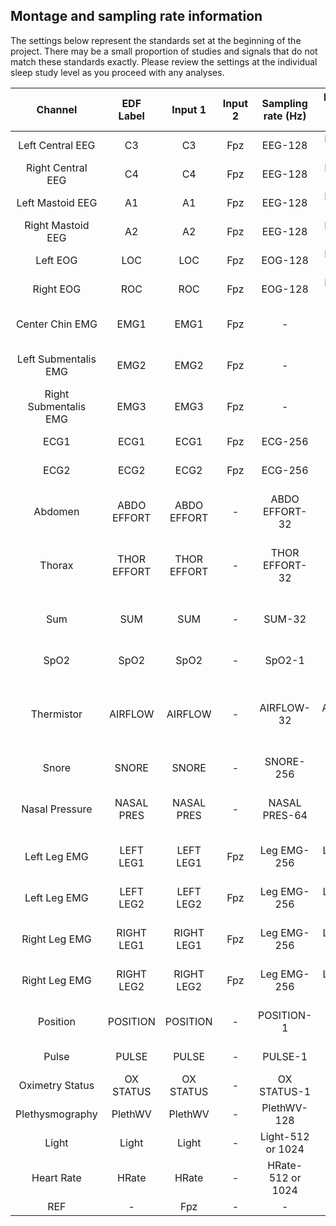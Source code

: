 ## Montage and sampling rate information

The settings below represent the standards set at the beginning of the project. There may be a small proportion of studies and signals that do not match these standards exactly. Please review the settings at the individual sleep study level as you proceed with any analyses.

| Channel               | EDF Label   | Input 1     | Input 2 | Sampling rate (Hz) | Hardware filters (Hz) | Sensor type                                                          |
|:---------------------:|:-----------:|:-----------:|:-------:|:------------------:|:---------------------:|:--------------------------------------------------------------------:|
| Left Central EEG      | C3          | C3          | Fpz     | EEG-128            | EEG-HP-0.15           | EEG-Gold Cup Electrodes                                              |
| Right Central EEG     | C4          | C4          | Fpz     | EEG-128            | EEG-HP-0.15           | EEG-Gold Cup Electrodes                                              |
| Left Mastoid EEG      | A1          | A1          | Fpz     | EEG-128            | EEG-HP-0.15           | EEG-Gold Cup Electrodes                                              |
| Right Mastoid EEG     | A2          | A2          | Fpz     | EEG-128            | EEG-HP-0.15           | EEG-Gold Cup Electrodes                                              |
| Left EOG              | LOC         | LOC         | Fpz     | EOG-128            | EEG-HP-0.15           | EOG-Gold Cup Electrodes                                              |
| Right EOG             | ROC         | ROC         | Fpz     | EOG-128            | EEG-HP-0.15           | EOG-Gold Cup Electrodes                                              |
| Center Chin EMG       | EMG1        | EMG1        | Fpz     | -                  | Chin EMG-0.15         | Chin EMG-Gold Cup Electrodes                                         |
| Left Submentalis EMG  | EMG2        | EMG2        | Fpz     | -                  | Chin EMG-0.15         | Chin EMG-Gold Cup Electrodes                                         |
| Right Submentalis EMG | EMG3        | EMG3        | Fpz     | -                  | Chin EMG-0.15         | Chin EMG-Gold Cup Electrodes                                         |
| ECG1                  | ECG1        | ECG1        | Fpz     | ECG-256            | -                     | ECG-Ag/AgCl patch                                                    |
| ECG2                  | ECG2        | ECG2        | Fpz     | ECG-256            | -                     | ECG-Ag/AgCl patch                                                    |
| Abdomen               | ABDO EFFORT | ABDO EFFORT | -       | ABDO EFFORT-32     | ABDO EFFORT-0.05      | Thor and Abdo Effort- Compumedics Summit IP RIP                      |
| Thorax                | THOR EFFORT | THOR EFFORT | -       | THOR EFFORT-32     | THOR EFFORT-0.05      | Thor and Abdo Effort- Compumedics Summit IP RIP                      |
| Sum                   | SUM         | SUM         | -       | SUM-32             | SUM-0.05              | Thor and Abdo Effort- Compumedics Summit IP RIP                      |
| SpO2                  | SpO2        | SpO2        | -       | SpO2-1             | -                     | SpO2-Nonin model 320                                                 |
| Thermistor            | AIRFLOW     | AIRFLOW     | -       | AIRFLOW-32         | AIRFLOW-0.05          | Airflow-Compumedics Triple Thermistor/Protec nasal–oral thermocouple |
| Snore                 | SNORE       | SNORE       | -       | SNORE-256          | SNORE-0.05            |                                                                      |
| Nasal Pressure        | NASAL PRES  | NASAL PRES  | -       | NASAL PRES-64      | NASAL PRES-0.05       | NASAL PRES- nasal cannula pressure transducer                        |
| Left Leg EMG          | LEFT LEG1   | LEFT LEG1   | Fpz     | Leg EMG-256        | Leg EMG-0.15          | Leg EMG-Piezo or Gold Cup Electrodes                                 |
| Left Leg EMG          | LEFT LEG2   | LEFT LEG2   | Fpz     | Leg EMG-256        | Leg EMG-0.15          | Leg EMG-Piezo or Gold Cup Electrodes                                 |
| Right Leg EMG         | RIGHT LEG1  | RIGHT LEG1  | Fpz     | Leg EMG-256        | Leg EMG-0.15          | Leg EMG-Piezo or Gold Cup Electrodes                                 |
| Right Leg EMG         | RIGHT LEG2  | RIGHT LEG2  | Fpz     | Leg EMG-256        | Leg EMG-0.15          | Leg EMG-Piezo or Gold Cup Electrodes                                 |
| Position              | POSITION    | POSITION    | -       | POSITION-1         | -                     | Position-PT-2 system, SensorMedics                                   |
| Pulse                 | PULSE       | PULSE       | -       | PULSE-1            | -                     | SpO2-Nonin model 320                                                 |
| Oximetry Status       | OX STATUS   | OX STATUS   | -       | OX STATUS-1        | -                     | -                                                                    |
| Plethysmography       | PlethWV     | PlethWV     | -       | PlethWV-128        | -                     | SpO2-Nonin model 320                                                 |
| Light                 | Light       | Light       | -       | Light-512 or 1024  | -                     | -                                                                    |
| Heart Rate            | HRate       | HRate       | -       | HRate-512 or 1024  | -                     | -                                                                    |
| REF                   | -           | Fpz         | -       | -                  | -                     | -                                                                    |
